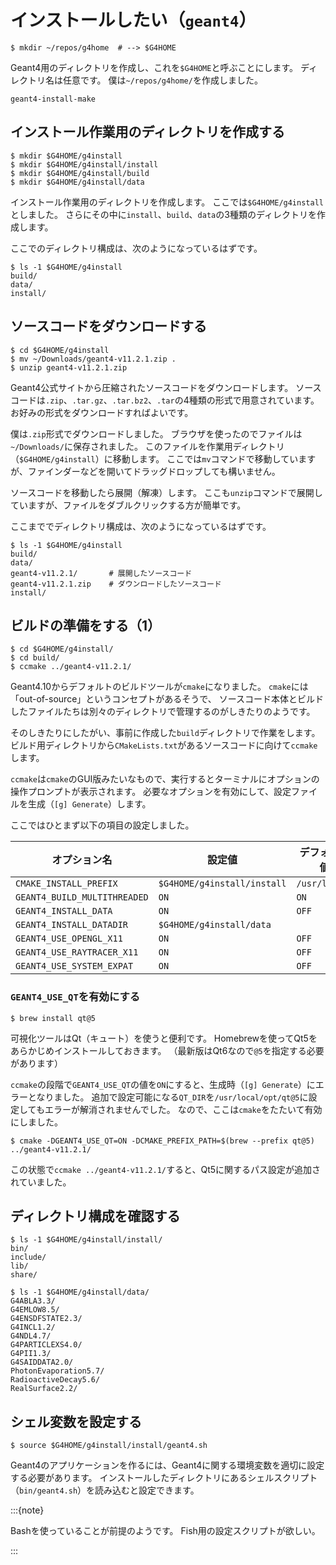 # インストールしたい（``geant4``）

```console
$ mkdir ~/repos/g4home  # --> $G4HOME
```

Geant4用のディレクトリを作成し、これを``$G4HOME``と呼ぶことにします。
ディレクトリ名は任意です。
僕は``~/repos/g4home/``を作成しました。


```{toctree}
geant4-install-make
```

## インストール作業用のディレクトリを作成する

```console
$ mkdir $G4HOME/g4install
$ mkdir $G4HOME/g4install/install
$ mkdir $G4HOME/g4install/build
$ mkdir $G4HOME/g4install/data
```

インストール作業用のディレクトリを作成します。
ここでは``$G4HOME/g4install``としました。
さらにその中に``install``、``build``、``data``の3種類のディレクトリを作成します。

ここでのディレクトリ構成は、次のようになっているはずです。

```console
$ ls -1 $G4HOME/g4install
build/
data/
install/
```

## ソースコードをダウンロードする

```console
$ cd $G4HOME/g4install
$ mv ~/Downloads/geant4-v11.2.1.zip .
$ unzip geant4-v11.2.1.zip
```

Geant4公式サイトから圧縮されたソースコードをダウンロードします。
ソースコードは``.zip``、``.tar.gz``、``.tar.bz2``、``.tar``の4種類の形式で用意されています。
お好みの形式をダウンロードすればよいです。

僕は``.zip``形式でダウンロードしました。
ブラウザを使ったのでファイルは``~/Downloads/``に保存されました。
このファイルを作業用ディレクトリ（``$G4HOME/g4install``）に移動します。
ここでは``mv``コマンドで移動していますが、ファインダーなどを開いてドラッグドロップしても構いません。

ソースコードを移動したら展開（解凍）します。
ここも``unzip``コマンドで展開していますが、ファイルをダブルクリックする方が簡単です。

ここまででディレクトリ構成は、次のようになっているはずです。

```console
$ ls -1 $G4HOME/g4install
build/
data/
geant4-v11.2.1/       # 展開したソースコード
geant4-v11.2.1.zip    # ダウンロードしたソースコード
install/
```

## ビルドの準備をする（1）

```console
$ cd $G4HOME/g4install/
$ cd build/
$ ccmake ../geant4-v11.2.1/
```

Geant4.10からデフォルトのビルドツールが``cmake``になりました。
``cmake``には「out-of-source」というコンセプトがあるそうで、
ソースコード本体とビルドしたファイルたちは別々のディレクトリで管理するのがしきたりのようです。

そのしきたりにしたがい、事前に作成した``build``ディレクトリで作業をします。
ビルド用ディレクトリから``CMakeLists.txt``があるソースコードに向けて``ccmake``します。

``ccmake``は``cmake``のGUI版みたいなもので、実行するとターミナルにオプションの操作プロンプトが表示されます。
必要なオプションを有効にして、設定ファイルを生成（``[g] Generate``）します。

ここではひとまず以下の項目の設定しました。

| オプション名 | 設定値 | デフォルト値 |
|---|---|---|
| ``CMAKE_INSTALL_PREFIX`` | ``$G4HOME/g4install/install`` | ``/usr/local/`` |
| ``GEANT4_BUILD_MULTITHREADED`` | ``ON`` | ``ON`` |
| ``GEANT4_INSTALL_DATA`` | ``ON`` | ``OFF`` |
| ``GEANT4_INSTALL_DATADIR`` | ``$G4HOME/g4install/data`` | |
| ``GEANT4_USE_OPENGL_X11``  | ``ON`` | ``OFF`` |
| ``GEANT4_USE_RAYTRACER_X11`` | ``ON`` | ``OFF`` |
| ``GEANT4_USE_SYSTEM_EXPAT`` | ``ON`` | ``OFF``|

### ``GEANT4_USE_QT``を有効にする

```console
$ brew install qt@5
```

可視化ツールはQt（キュート）を使うと便利です。
Homebrewを使ってQt5をあらかじめインストールしておきます。
（最新版はQt6なので``@5``を指定する必要があります）

``ccmake``の段階で``GEANT4_USE_QT``の値を``ON``にすると、生成時（``[g] Generate``）にエラーとなりました。
追加で設定可能になる``QT_DIR``を``/usr/local/opt/qt@5``に設定してもエラーが解消されませんでした。
なので、ここは``cmake``をたたいて有効にしました。

```console
$ cmake -DGEANT4_USE_QT=ON -DCMAKE_PREFIX_PATH=$(brew --prefix qt@5) ../geant4-v11.2.1/
```

この状態で``ccmake ../geant4-v11.2.1/``すると、Qt5に関するパス設定が追加されていました。



## ディレクトリ構成を確認する

```console
$ ls -1 $G4HOME/g4install/install/
bin/
include/
lib/
share/

$ ls -1 $G4HOME/g4install/data/
G4ABLA3.3/
G4EMLOW8.5/
G4ENSDFSTATE2.3/
G4INCL1.2/
G4NDL4.7/
G4PARTICLEXS4.0/
G4PII1.3/
G4SAIDDATA2.0/
PhotonEvaporation5.7/
RadioactiveDecay5.6/
RealSurface2.2/
```

## シェル変数を設定する

```console
$ source $G4HOME/g4install/install/geant4.sh
```

Geant4のアプリケーションを作るには、Geant4に関する環境変数を適切に設定する必要があります。
インストールしたディレクトリにあるシェルスクリプト（``bin/geant4.sh``）を読み込むと設定できます。

:::{note}

Bashを使っていることが前提のようです。
Fish用の設定スクリプトが欲しい。

:::
